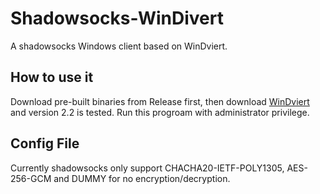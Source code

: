 # Shadowsocks-WinDivert

A shadowsocks Windows client based on WinDviert. 

## How to use it

Download pre-built binaries from Release first, then download [WinDviert](https://github.com/basil00/Divert) and version 2.2 is tested. Run this progroam with administrator privilege.

## Config File

Currently shadowsocks only support CHACHA20-IETF-POLY1305, AES-256-GCM and DUMMY for no encryption/decryption.
